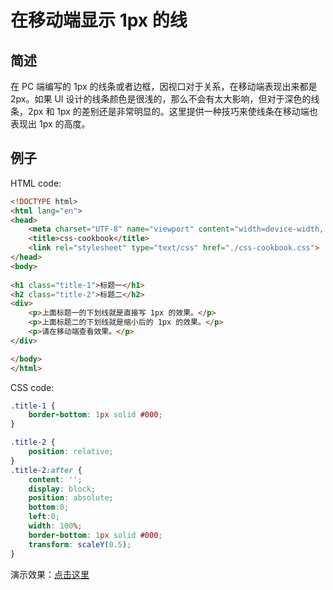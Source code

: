# 在移动端显示 1px 的线

## 简述

在 PC 端编写的 1px 的线条或者边框，因视口对于关系，在移动端表现出来都是 2px。如果 UI 设计的线条颜色是很浅的，那么不会有太大影响，但对于深色的线条，2px 和 1px 的差别还是非常明显的。这里提供一种技巧来使线条在移动端也表现出 1px 的高度。

## 例子

HTML code:

```html
<!DOCTYPE html>
<html lang="en">
<head>
	<meta charset="UTF-8" name="viewport" content="width=device-width, initial-scale=1, user-scalable=no">
	<title>css-cookbook</title>
	<link rel="stylesheet" type="text/css" href="./css-cookbook.css">
</head>
<body>
	
<h1 class="title-1">标题一</h1>
<h2 class="title-2">标题二</h2>
<div>
	<p>上面标题一的下划线就是直接写 1px 的效果。</p>
	<p>上面标题二的下划线就是缩小后的 1px 的效果。</p>
	<p>请在移动端查看效果。</p>
</div>

</body>
</html>
```

CSS code:

```css
.title-1 {
	border-bottom: 1px solid #000;
}

.title-2 {
	position: relative;
}
.title-2:after {
	content: '';
	display: block;
	position: absolute;
	bottom:0;
	left:0;
	width: 100%;
	border-bottom: 1px solid #000;
	transform: scaleY(0.5);
}
```

演示效果：[点击这里](https://jsfiddle.net/wengyifeng/h4p4ts57/)